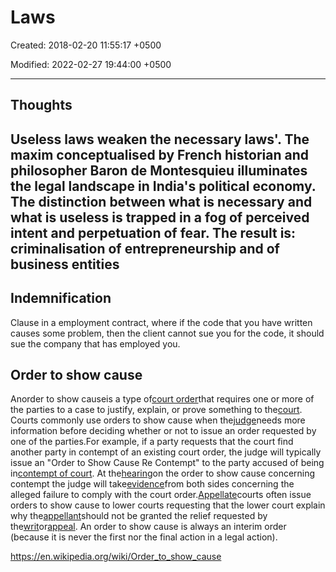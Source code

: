 # Laws

Created: 2018-02-20 11:55:17 +0500

Modified: 2022-02-27 19:44:00 +0500

---

## Thoughts

## Useless laws weaken the necessary laws'. The maxim conceptualised by French historian and philosopher Baron de Montesquieu illuminates the legal landscape in India's political economy. The distinction between what is necessary and what is useless is trapped in a fog of perceived intent and perpetuation of fear. The result is: criminalisation of entrepreneurship and of business entities

## Indemnification

Clause in a employment contract, where if the code that you have written causes some problem, then the client cannot sue you for the code, it should sue the company that has employed you.

## Order to show cause

Anorder to show causeis a type of[court order](https://en.wikipedia.org/wiki/Court_order)that requires one or more of the parties to a case to justify, explain, or prove something to the[court](https://en.wikipedia.org/wiki/Court). Courts commonly use orders to show cause when the[judge](https://en.wikipedia.org/wiki/Judge)needs more information before deciding whether or not to issue an order requested by one of the parties.For example, if a party requests that the court find another party in contempt of an existing court order, the judge will typically issue an "Order to Show Cause Re Contempt" to the party accused of being in[contempt of court](https://en.wikipedia.org/wiki/Contempt_of_court). At the[hearing](https://en.wikipedia.org/wiki/Hearing_(law))on the order to show cause concerning contempt the judge will take[evidence](https://en.wikipedia.org/wiki/Evidence)from both sides concerning the alleged failure to comply with the court order.[Appellate](https://en.wikipedia.org/wiki/Appellate)courts often issue orders to show cause to lower courts requesting that the lower court explain why the[appellant](https://en.wikipedia.org/wiki/Appellant)should not be granted the relief requested by the[writ](https://en.wikipedia.org/wiki/Writ)or[appeal](https://en.wikipedia.org/wiki/Appeal). An order to show cause is always an interim order (because it is never the first nor the final action in a legal action).

<https://en.wikipedia.org/wiki/Order_to_show_cause>
